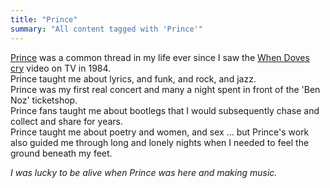 ```yaml
---
title: "Prince"
summary: "All content tagged with 'Prince'"
---
```

[Prince](https://prince.com) was a common thread in my life ever since I saw the [When Doves cry](https://www.youtube.com/watch?v=UG3VcCAlUgE) video on TV in 1984.   
Prince taught me about lyrics, and funk, and rock, and jazz.   
Prince was my first real concert and many a night spent in front of the 'Ben Noz' ticketshop.   
Prince fans taught me about bootlegs that I would subsequently chase and collect and share for years.   
Prince taught me about poetry and women, and sex ... but Prince's work also guided me through long and lonely nights when I needed to feel the ground beneath my feet.

_I was lucky to be alive when Prince was here and making music._